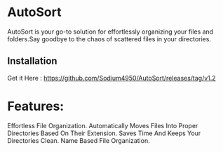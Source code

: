 # AutoSort

AutoSort is your go-to solution for effortlessly organizing your files and folders.Say goodbye to the chaos of scattered files in your directories.


## Installation
Get it Here : https://github.com/Sodium4950/AutoSort/releases/tag/v1.2

# Features:
  Effortless File Organization.
  Automatically Moves Files Into Proper Directories Based On Their Extension.
  Saves Time And Keeps Your Directories Clean.
  Name Based File Organization.
